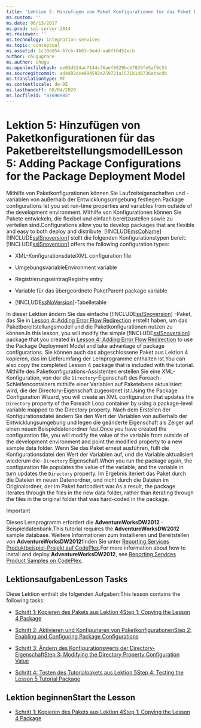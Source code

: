 ```yaml
---
title: 'Lektion 5: Hinzufügen von Paket Konfigurationen für das Paket Bereitstellungs Modell | Microsoft-Dokumentation'
ms.custom: ''
ms.date: 06/13/2017
ms.prod: sql-server-2014
ms.reviewer: ''
ms.technology: integration-services
ms.topic: conceptual
ms.assetid: 1c10dd54-67cb-4b63-9e4d-aa6ff0452ecb
author: chugugrace
ms.author: chugu
ms.openlocfilehash: ee03d624ac7144cf6aef0829bcb7835fe5af9c53
ms.sourcegitcommit: ad4d92dce894592a259721a1571b1d8736abacdb
ms.translationtype: MT
ms.contentlocale: de-DE
ms.lasthandoff: 08/04/2020
ms.locfileid: "87696985"
---
```

# <a name="lesson-5-adding-package-configurations-for-the-package-deployment-model"></a><span data-ttu-id="1b864-102">Lektion 5: Hinzufügen von Paketkonfigurationen für das Paketbereitstellungsmodell</span><span class="sxs-lookup"><span data-stu-id="1b864-102">Lesson 5: Adding Package Configurations for the Package Deployment Model</span></span>
  <span data-ttu-id="1b864-103">Mithilfe von Paketkonfigurationen können Sie Laufzeiteigenschaften und -variablen von außerhalb der Entwicklungsumgebung festlegen.</span><span class="sxs-lookup"><span data-stu-id="1b864-103">Package configurations let you set run-time properties and variables from outside of the development environment.</span></span> <span data-ttu-id="1b864-104">Mithilfe von Konfigurationen können Sie Pakete entwickeln, die flexibel und einfach bereitzustellen sowie zu verteilen sind.</span><span class="sxs-lookup"><span data-stu-id="1b864-104">Configurations allow you to develop packages that are flexible and easy to both deploy and distribute.</span></span> [!INCLUDE[msCoName](../includes/msconame-md.md)] <span data-ttu-id="1b864-105">[!INCLUDE[ssISnoversion](../includes/ssisnoversion-md.md)] stellt die folgenden Konfigurationstypen bereit:</span><span class="sxs-lookup"><span data-stu-id="1b864-105">[!INCLUDE[ssISnoversion](../includes/ssisnoversion-md.md)] offers the following configuration types:</span></span>  
  
-   <span data-ttu-id="1b864-106">XML-Konfigurationsdatei</span><span class="sxs-lookup"><span data-stu-id="1b864-106">XML configuration file</span></span>  
  
-   <span data-ttu-id="1b864-107">Umgebungsvariable</span><span class="sxs-lookup"><span data-stu-id="1b864-107">Environment variable</span></span>  
  
-   <span data-ttu-id="1b864-108">Registrierungseintrag</span><span class="sxs-lookup"><span data-stu-id="1b864-108">Registry entry</span></span>  
  
-   <span data-ttu-id="1b864-109">Variable für das übergeordnete Paket</span><span class="sxs-lookup"><span data-stu-id="1b864-109">Parent package variable</span></span>  
  
-   [!INCLUDE[ssNoVersion](../includes/ssnoversion-md.md)]<span data-ttu-id="1b864-110">-Tabelle</span><span class="sxs-lookup"><span data-stu-id="1b864-110">table</span></span>  
  
 <span data-ttu-id="1b864-111">In dieser Lektion ändern Sie das einfache [!INCLUDE[ssISnoversion](../includes/ssisnoversion-md.md)] -Paket, das Sie in [Lesson 4: Adding Error Flow Redirection](lesson-4-add-error-flow-redirection-with-ssis.md) erstellt haben, um das Paketbereitstellungsmodell und die Paketkonfigurationen nutzen zu können.</span><span class="sxs-lookup"><span data-stu-id="1b864-111">In this lesson, you will modify the simple [!INCLUDE[ssISnoversion](../includes/ssisnoversion-md.md)] package that you created in [Lesson 4: Adding Error Flow Redirection](lesson-4-add-error-flow-redirection-with-ssis.md) to use the Package Deployment Model and take advantage of package configurations.</span></span> <span data-ttu-id="1b864-112">Sie können auch das abgeschlossene Paket aus Lektion 4 kopieren, das im Lieferumfang der Lernprogramme enthalten ist.</span><span class="sxs-lookup"><span data-stu-id="1b864-112">You can also copy the completed Lesson 4 package that is included with the tutorial.</span></span> <span data-ttu-id="1b864-113">Mithilfe des Paketkonfigurations-Assistenten erstellen Sie eine XML-Konfiguration, von der die `Directory`-Eigenschaft des Foreach-Schleifencontainers mithilfe einer Variablen auf Paketebene aktualisiert wird, die der Directory-Eigenschaft zugeordnet ist.</span><span class="sxs-lookup"><span data-stu-id="1b864-113">Using the Package Configuration Wizard, you will create an XML configuration that updates the `Directory` property of the Foreach Loop container by using a package-level variable mapped to the Directory property.</span></span> <span data-ttu-id="1b864-114">Nach dem Erstellen der Konfigurationsdatei ändern Sie den Wert der Variablen von außerhalb der Entwicklungsumgebung und legen die geänderte Eigenschaft als Zeiger auf einen neuen Beispieldatenordner fest.</span><span class="sxs-lookup"><span data-stu-id="1b864-114">Once you have created the configuration file, you will modify the value of the variable from outside of the development environment and point the modified property to a new sample data folder.</span></span> <span data-ttu-id="1b864-115">Wenn Sie das Paket erneut ausführen, füllt die Konfigurationsdatei den Wert der Variablen auf, und die Variable aktualisiert wiederum die- `Directory` Eigenschaft.</span><span class="sxs-lookup"><span data-stu-id="1b864-115">When you run the package again, the configuration file populates the value of the variable, and the variable in turn updates the `Directory` property.</span></span> <span data-ttu-id="1b864-116">Im Ergebnis iteriert das Paket durch die Dateien im neuen Datenordner, und nicht durch die Dateien im Originalordner, der im Paket hartcodiert war.</span><span class="sxs-lookup"><span data-stu-id="1b864-116">As a result, the package iterates through the files in the new data folder, rather than iterating through the files in the original folder that was hard-coded in the package.</span></span>  
  
> [!IMPORTANT]  
>  <span data-ttu-id="1b864-117">Dieses Lernprogramm erfordert die **AdventureWorksDW2012** -Beispieldatenbank.</span><span class="sxs-lookup"><span data-stu-id="1b864-117">This tutorial requires the **AdventureWorksDW2012** sample database.</span></span> <span data-ttu-id="1b864-118">Weitere Informationen zum Installieren und Bereitstellen von **AdventureWorksDW2012**finden Sie unter [Reporting Services Produktbeispiel-Projekt auf CodePlex](https://go.microsoft.com/fwlink/?LinkID=526910).</span><span class="sxs-lookup"><span data-stu-id="1b864-118">For more information about how to install and deploy **AdventureWorksDW2012**, see [Reporting Services Product Samples on CodePlex](https://go.microsoft.com/fwlink/?LinkID=526910).</span></span>  
  
## <a name="lesson-tasks"></a><span data-ttu-id="1b864-119">Lektionsaufgaben</span><span class="sxs-lookup"><span data-stu-id="1b864-119">Lesson Tasks</span></span>  
 <span data-ttu-id="1b864-120">Diese Lektion enthält die folgenden Aufgaben:</span><span class="sxs-lookup"><span data-stu-id="1b864-120">This lesson contains the following tasks:</span></span>  
  
-   [<span data-ttu-id="1b864-121">Schritt 1: Kopieren des Pakets aus Lektion 4</span><span class="sxs-lookup"><span data-stu-id="1b864-121">Step 1: Copying the Lesson 4 Package</span></span>](lesson-5-1-copying-the-lesson-4-package.md)  
  
-   [<span data-ttu-id="1b864-122">Schritt 2: Aktivieren und Konfigurieren von Paketkonfigurationen</span><span class="sxs-lookup"><span data-stu-id="1b864-122">Step 2: Enabling and Configuring Package Configurations</span></span>](lesson-5-2-enabling-and-configuring-package-configurations.md)  
  
-   [<span data-ttu-id="1b864-123">Schritt 3: Ändern des Konfigurationswerts der Directory-Eigenschaft</span><span class="sxs-lookup"><span data-stu-id="1b864-123">Step 3: Modifying the Directory Property Configuration Value</span></span>](lesson-5-3-modifying-the-directory-property-configuration-value.md)  
  
-   [<span data-ttu-id="1b864-124">Schritt 4: Testen des Tutorialpakets aus Lektion 5</span><span class="sxs-lookup"><span data-stu-id="1b864-124">Step 4: Testing the Lesson 5 Tutorial Package</span></span>](lesson-5-4-testing-the-lesson-5-tutorial-package.md)  
  
## <a name="start-the-lesson"></a><span data-ttu-id="1b864-125">Lektion beginnen</span><span class="sxs-lookup"><span data-stu-id="1b864-125">Start the Lesson</span></span>  
  
-   [<span data-ttu-id="1b864-126">Schritt 1: Kopieren des Pakets aus Lektion 4</span><span class="sxs-lookup"><span data-stu-id="1b864-126">Step 1: Copying the Lesson 4 Package</span></span>](lesson-5-1-copying-the-lesson-4-package.md)  
  
  
